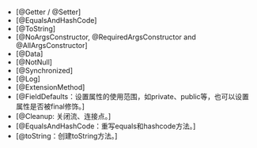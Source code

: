 #### 
- [@Getter / @Setter]
- [@EqualsAndHashCode]
- [@ToString]
- [@NoArgsConstructor, @RequiredArgsConstructor and @AllArgsConstructor]
- [@Data]
- [@NotNull]
- [@Synchronized]
- [@Log]
- [@ExtensionMethod]
- [@FieldDefaults：设置属性的使用范围，如private、public等，也可以设置属性是否被final修饰。]
- [@Cleanup: 关闭流、连接点。]
- [@EqualsAndHashCode：重写equals和hashcode方法。]
- [@toString：创建toString方法。]